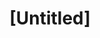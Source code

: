 ---
pid: ch757
title: "[Untitled]"
location_transcription: 
coordinates: "[-75.164520229433, 39.952418198863]"
zipcode: '19132'
gen_neighborhood: North Philadelphia
neighborhood: Strawberry Mansion
outside_phl: 
age: '21'
age_range: 20-29
instagram: 
image_file_name: ch_757.jpg
proposal_transcription: A monument that incorporates jazz. Sonia Sanchez se pose laureate.
topic: Music
topic_summary: 0, 0
type: Other No Form
keywords_other: jazz, Sonia Sanchez, poet laureate
credit: 
image_labels: 
twitter: 
facebook: 
permalink: "/monuments/ch757/"
layout: item-page
---